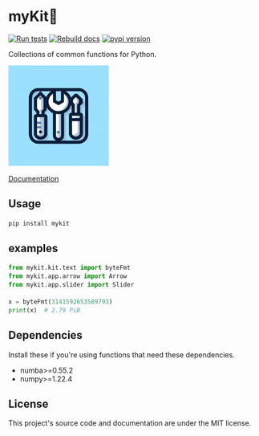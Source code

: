 # myKit🧰

[![Run tests](https://github.com/nvfp/mykit/actions/workflows/run-tests.yml/badge.svg)](https://github.com/nvfp/mykit/actions/workflows/run-tests.yml)
[![Rebuild docs](https://github.com/nvfp/mykit/actions/workflows/rebuild-docs.yml/badge.svg)](https://github.com/nvfp/mykit/actions/workflows/rebuild-docs.yml)
[![pypi version](https://img.shields.io/pypi/v/mykit?logo=pypi)](https://pypi.org/project/mykit/)

Collections of common functions for Python.

![banner](_etc/assets/banner.jpg)

[Documentation](https://nvfp.github.io/mykit)


## Usage

```sh
pip install mykit
```


## examples

```python
from mykit.kit.text import byteFmt
from mykit.app.arrow import Arrow
from mykit.app.slider import Slider

x = byteFmt(3141592653589793)
print(x)  # 2.79 PiB
```


## Dependencies

Install these if you're using functions that need these dependencies.

- numba>=0.55.2
- numpy>=1.22.4


## License

This project's source code and documentation are under the MIT license.
